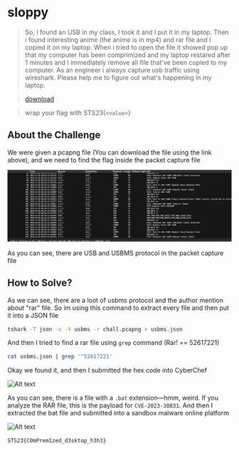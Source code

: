 # sloppy

> So, I found an USB in my class, I took it and I put it in my laptop. Then i found interesting anime (the anime is in mp4) and rar file and I copied it on my laptop. When i tried to open the file it showed pop up that my computer has been comprimized and my laptop restared after 1 minutes and I immediately remove all file that've been copied to my computer. As an engineer i always capture usb traffic using wireshark. Please help me to figure out what's happening in my laptop.

> [download](https://drive.google.com/file/d/1JFQ2p1tRGp_s1rrHWX6glHP2r4nftjR7/view?usp=sharing)

> wrap your flag with STS23{`<value>`}

## About the Challenge
We were given a pcapng file (You can download the file using the link above), and we need to find the flag inside the packet capture file

![preview](images/preview.png)

As you can see, there are USB and USBMS protocol in the packet capture file

## How to Solve?
As we can see, there are a loot of usbms protocol and the author mention about "rar" file. So im using this command to extract every file and then put it into a JSON file

```bash
tshark -T json -x -Y usbms -r chall.pcapng > usbms.json
```

And then I tried to find a rar file using `grep` command (Rar! == 52617221)

```bash
cat usbms.json | grep '"52617221'
```

Okay we found it, and then I submitted the hex code into CyberChef

![Alt text](image.png)

As you can see, there is a file with a `.bat` extension—hmm, weird. If you analyze the RAR file, this is the payload for `CVE-2023-38831`. And then I extracted the bat file and submitted into a sandbox malware online platform

![Alt text](image-1.png)

```
STS23{C0mPrem1zed_d3sktop_h3h3}
```
